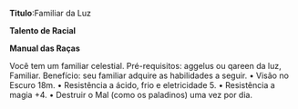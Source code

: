 **Titulo**:Familiar da Luz

**Talento de Racial**

**Manual das Raças**

 Você tem um familiar celestial. Pré-requisitos: aggelus ou qareen da luz, Familiar. Benefício: seu familiar adquire as habilidades a seguir. • Visão no Escuro 18m. • Resistência a ácido, frio e eletricidade 5. • Resistência a magia +4. • Destruir o Mal (como os paladinos) uma vez por dia.
